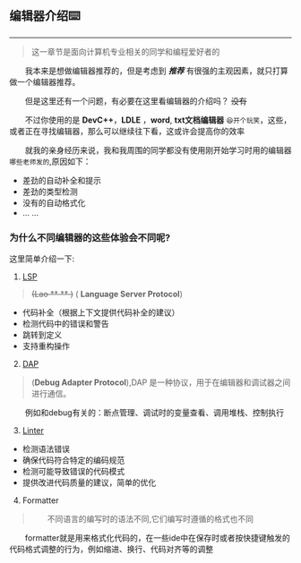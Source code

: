 
## 编辑器介绍⌨️
---

>  这一章节是面向计算机专业相关的同学和编程爱好者的

&emsp;&emsp;我本来是想做编辑器推荐的，但是考虑到 ***推荐*** 有很强的主观因素，就只打算做一个编辑器推荐。

&emsp;&emsp;但是这里还有一个问题，有必要在这里看编辑器的介绍吗？ ~~没有~~

&emsp;&emsp;不过你使用的是 **DevC++**，**LDLE** ，**word**,  **txt文档编辑器** ` 😆开个玩笑 `，这些，或者正在寻找编辑器，那么可以继续往下看，这或许会提高你的效率

&emsp;&emsp;就我的亲身经历来说，我和我周围的同学都没有使用刚开始学习时用的编辑器`哪些老师发的`,原因如下：

- 差劲的自动补全和提示
- 差劲的类型检测
- 没有的自动格式化
- ... ...


### 为什么不同编辑器的这些体验会不同呢?

这里简单介绍一下:
1. [LSP](https://blog.csdn.net/u012930117/article/details/79291677#:~:text=Language%20S)
> ~~(Lao ** ** )~~ ( **Language Server Protocol**)
- 代码补全（根据上下文提供代码补全的建议）
- 检测代码中的错误和警告
- 跳转到定义
- 支持重构操作


2. [DAP](https://www.jianshu.com/p/da7336676cda)
> (**Debug Adapter Protocol**),DAP 是一种协议，用于在编辑器和调试器之间进行通信。

&emsp;&emsp;例如和debug有关的：断点管理、调试时的变量查看、调用堆栈、控制执行


3. [Linter](https://www.zhihu.com/question/28421865) 
- 检测语法错误
- 确保代码符合特定的编码规范
- 检测可能导致错误的代码模式
- 提供改进代码质量的建议，简单的优化


4. Formatter
>  &emsp;&emsp;不同语言的编写时的语法不同,它们编写时遵循的格式也不同

&emsp;&emsp;formatter就是用来格式化代码的，在一些ide中在保存时或者按快捷键触发的代码格式调整的行为，例如缩进、换行、代码对齐等的调整